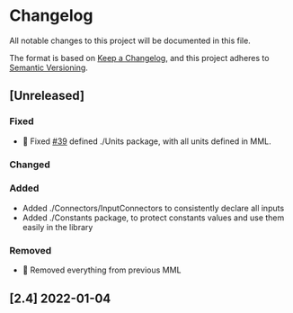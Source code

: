 # Changelog

All notable changes to this project will be documented in this file.

The format is based on [Keep a Changelog](https://keepachangelog.com/en/1.0.0/),
and this project adheres to [Semantic Versioning](https://semver.org/spec/v2.0.0.html).

## [Unreleased]

### Fixed
 - 📏 Fixed [#39](https://github.com/Metroscope-dev/metroscope-modeling-library/issues/39) defined ./Units package, with all units defined in MML. 

### Changed

### Added
 - Added ./Connectors/InputConnectors to consistently declare all inputs
 - Added ./Constants package, to protect constants values and use them easily in the library

### Removed
 - 🧹 Removed everything from previous MML

## [2.4] 2022-01-04
